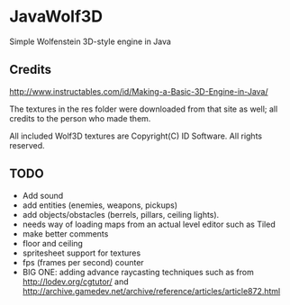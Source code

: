 # JavaWolf3D
Simple Wolfenstein 3D-style engine in Java

## Credits
http://www.instructables.com/id/Making-a-Basic-3D-Engine-in-Java/

The textures in the res folder were downloaded from that site as well; all credits to the person who made them.

All included Wolf3D textures are Copyright(C) ID Software. All rights reserved.

## TODO
* Add sound
* add entities (enemies, weapons, pickups)
* add objects/obstacles (berrels, pillars, ceiling lights).
* needs way of loading maps from an actual level editor such as Tiled
* make better comments
* floor and ceiling
* spritesheet support for textures
* fps (frames per second) counter
* BIG ONE: adding advance raycasting techniques such as from http://lodev.org/cgtutor/ and http://archive.gamedev.net/archive/reference/articles/article872.html
